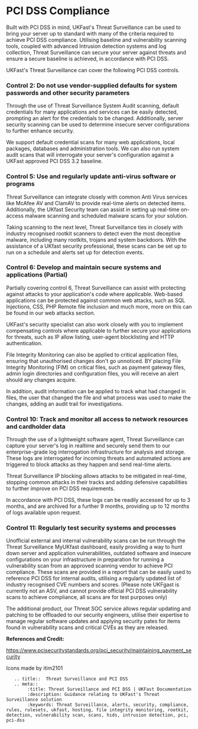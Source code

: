 # PCI DSS Compliance

Built with PCI DSS in mind, UKFast's Threat Surveillance can be used to bring your server up to standard with many of the criteria required to achieve PCI DSS compliance. Utilising baseline and vulnerability scanning tools, coupled with advanced Intrusion detection systems and log collection, Threat Surveillance can secure your server against threats and ensure a secure baseline is achieved, in accordance with PCI DSS.

UKFast's Threat Surveillance can cover the following PCI DSS controls.

### Control 2: Do not use vendor-supplied defaults for system passwords and other security parameters

Through the use of Threat Surveillance System Audit scanning, default credentials for many applications and services can be easily detected, prompting an alert for the credentials to be changed. Additionally, server security scanning can be used to determine insecure server configurations to further enhance security.

We support default credential scans for many web applications, local packages, databases and administration tools. We can also run system audit scans that will interrogate your server's configuration against a UKFast approved PCI DSS 3.2 baseline.


### Control 5: Use and regularly update anti-virus software or programs

Threat Surveillance can integrate closely with common Anti Virus services like McAfee AV and ClamAV to provide real-time alerts on detected items. Additionally, the UKfast Security team can assist in setting up real-time on-access malware scanning and scheduled malware scans for your solution.

Taking scanning to the next level, Threat Surveillance ties in closely with industry recognised rootkit scanners to detect even the most deceptive malware, including many rootkits, trojans and system backdoors. With the assistance of a UKfast security professional, these scans can be set up to run on a schedule and alerts set up for detection events.

### Control 6: Develop and maintain secure systems and applications (Partial)

Partially covering control 6, Threat Surveillance can assist with protecting against attacks to your application's code where applicable. Web-based applications can be protected against common web attacks, such as SQL Injections, CSS, PHP Remote file inclusion and much more, more on this can be found in our web attacks section.

UKFast's security specialist can also work closely with you to implement compensating controls where applicable to further secure your applications for threats, such as IP allow listing, user-agent blocklisting and HTTP authentication.

File Integrity Monitoring can also be applied to critical application files, ensuring that unauthorised changes don't go unnoticed. BY placing File Integrity Monitoring (FIM) on critical files, such as payment gateway files, admin login directories and configuration files, you will receive an alert should any changes acquire.

In addition, audit information can be applied to track what had changed in files, the user that changed the file and what process was used to make the changes, adding an audit trail for investigations.

### Control 10: Track and monitor all access to network resources and cardholder data

Through the use of a lightweight software agent, Threat Surveillance can capture your server's log in realtime and securely send them to our enterprise-grade log interrogation infrastructure for analysis and storage. These logs are interrogated for incoming threats and automated actions are triggered to block attacks as they happen and send real-time alerts.

Threat Surveillance IP blocking allows attacks to be mitigated in real-time, stopping common attacks in their tracks and adding defensive capabilities to further improve on PCI DSS requirements.

In accordance with PCI DSS, these logs can be readily accessed for up to 3 months, and are archived for a further 9 months, providing up to 12 months of logs available upon request.

### Control 11: Regularly test security systems and processes

Unofficial external and internal vulnerability scans can be run through the Threat Surveillance MyUKfast dashboard, easily providing a way to hunt down server and application vulnerabilities, outdated software and insecure configurations on your infrastructure in preparation for running a vulnerability scan from an approved scanning vendor to achieve PCI compliance. These scans are provided in a report that can be easily used to reference PCI DSS for internal audits, utilising a regularly updated list of industry recognised CVE numbers and scores. (Please note UKFgast is currently not an ASV, and cannot provide official PCI DSS vulnerability scans to achieve compliance, all scans are for test purposes only)

The additional product, our Threat SOC service allows regular updating and patching to be offloaded to our security engineers,  utilise their expertise to manage regular software updates and applying security pates for items found in vulnerability scans and critical CVEs as they are released.


**References and Credit:**

https://www.pcisecuritystandards.org/pci_security/maintaining_payment_security

Icons made by itim2101

```eval_rst
   .. title::  Threat Surveillance and PCI DSS
   .. meta::
        :title: Threat Surveillance and PCI DSS | UKFast Documentation
        :description: Guidance relating to UKFast's Threat Surveillance solution
        :keywords: Threat Surveillance, alerts, security, compliance, rules, rulesets, ukfast, hosting, file integrity monitoring, rootkit, detection, vulnerability scan, scans, hids, intrusion detection, pci, pci-dss
```

